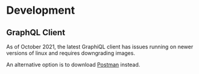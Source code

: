 # Development

## GraphQL Client

As of October 2021, the latest GraphiQL client has issues running on newer versions of linux and requires downgrading images.

An alternative option is to download [Postman](https://www.postman.com) instead.
